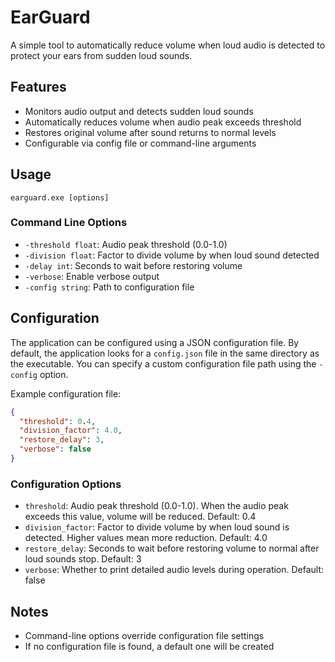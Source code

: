# EarGuard

A simple tool to automatically reduce volume when loud audio is detected to protect your ears from sudden loud sounds.

## Features

- Monitors audio output and detects sudden loud sounds
- Automatically reduces volume when audio peak exceeds threshold
- Restores original volume after sound returns to normal levels
- Configurable via config file or command-line arguments

## Usage

```
earguard.exe [options]
```

### Command Line Options

- `-threshold float`: Audio peak threshold (0.0-1.0)
- `-division float`: Factor to divide volume by when loud sound detected
- `-delay int`: Seconds to wait before restoring volume
- `-verbose`: Enable verbose output
- `-config string`: Path to configuration file

## Configuration

The application can be configured using a JSON configuration file. By default, the application looks for a `config.json` file in the same directory as the executable. You can specify a custom configuration file path using the `-config` option.

Example configuration file:

```json
{
  "threshold": 0.4,
  "division_factor": 4.0,
  "restore_delay": 3,
  "verbose": false
}
```

### Configuration Options

- `threshold`: Audio peak threshold (0.0-1.0). When the audio peak exceeds this value, volume will be reduced. Default: 0.4
- `division_factor`: Factor to divide volume by when loud sound is detected. Higher values mean more reduction. Default: 4.0
- `restore_delay`: Seconds to wait before restoring volume to normal after loud sounds stop. Default: 3
- `verbose`: Whether to print detailed audio levels during operation. Default: false

## Notes

- Command-line options override configuration file settings
- If no configuration file is found, a default one will be created 
